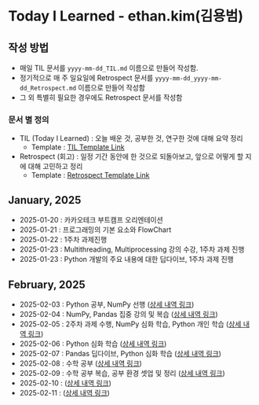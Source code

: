 # Today I Learned - ethan.kim(김용범)

## 작성 방법

- 매일 TIL 문서를 `yyyy-mm-dd_TIL.md` 이름으로 만들어 작성함.
- 정기적으로 매 주 일요일에 Retrospect 문서를 `yyyy-mm-dd_yyyy-mm-dd_Retrospect.md` 이름으로 만들어 작성함
- 그 외 특별히 필요한 경우에도 Retrospect 문서를 작성함

### 문서 별 정의

- TIL (Today I Learned) : 오늘 배운 것, 공부한 것, 연구한 것에 대해 요약 정리
  - Template : [TIL Template Link](https://github.com/100-hours-a-week/ethan.kim-til/blob/main/DocumentTemplates/yyyy-mm-dd_TIL.md)
- Retrospect (회고) : 일정 기간 동안에 한 것으로 되돌아보고, 앞으로 어떻게 할 지에 대해 고민하고 정리
  - Template : [Retrospect Template Link](https://github.com/100-hours-a-week/ethan.kim-til/blob/main/DocumentTemplates/yyyy-mm-dd_yyyy-mm-dd_Retrospect.md)

## January, 2025

- 2025-01-20 : 카카오테크 부트캠프 오리엔테이션
- 2025-01-21 : 프로그래밍의 기본 요소와 FlowChart
- 2025-01-22 : 1주차 과제진행
- 2025-01-23 : Multithreading, Multiprocessing 강의 수강, 1주차 과제 진행
- 2025-01-23 : Python 개발의 주요 내용에 대한 딥다이브, 1주차 과제 진행

## February, 2025

- 2025-02-03 : Python 공부, NumPy 선행 ([상세 내역 링크](https://github.com/100-hours-a-week/ethan.kim-til/blob/main/02-Feb/2025-02-03_TIL.md))
- 2025-02-04 : NumPy, Pandas 집중 강의 및 복습 ([상세 내역 링크](https://github.com/100-hours-a-week/ethan.kim-til/blob/main/02-Feb/2025-02-04_TIL.md))
- 2025-02-05 : 2주차 과제 수행, NumPy 심화 학습, Python 개인 학습 ([상세 내역 링크](https://github.com/100-hours-a-week/ethan.kim-til/blob/main/02-Feb/2025-02-05_TIL.md))
- 2025-02-06 : Python 심화 학습 ([상세 내역 링크](https://github.com/100-hours-a-week/ethan.kim-til/blob/main/02-Feb/2025-02-06_TIL.md))
- 2025-02-07 : Pandas 딥다이브, Python 심화 학습 ([상세 내역 링크](https://github.com/100-hours-a-week/ethan.kim-til/blob/main/02-Feb/2025-02-07_TIL.md))
- 2025-02-08 : 수학 공부 ([상세 내역 링크](https://github.com/100-hours-a-week/ethan.kim-til/blob/main/02-Feb/2025-02-08_TIL.md))
- 2025-02-09 : 수학 공부 복습, 공부 환경 셋업 및 정리 ([상세 내역 링크](https://github.com/100-hours-a-week/ethan.kim-til/blob/main/02-Feb/2025-02-09_TIL.md))
- 2025-02-10 : ([상세 내역 링크](https://github.com/100-hours-a-week/ethan.kim-til/blob/main/02-Feb/2025-02-10_TIL.md))
- 2025-02-11 : ([상세 내역 링크](https://github.com/100-hours-a-week/ethan.kim-til/blob/main/02-Feb/2025-02-11_TIL.md))
